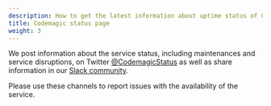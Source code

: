 ```yaml
---
description: How to get the latest information about uptime status of Codemagic
title: Codemagic status page
weight: 3
---
```


We post information about the service status, including maintenances and service disruptions, on Twitter [@CodemagicStatus](https://twitter.com/CodemagicStatus) as well as share information in our [Slack community](https://slack.codemagic.io).

Please use these channels to report issues with the availability of the service.
